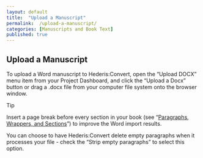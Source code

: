 ```yaml
---
layout: default
title:  "Upload a Manuscript"
permalink:  /upload-a-manuscript/
categories: [Manuscripts and Book Text]
published: true
---
```


<section data-type="chapter" class="hsecchapter" data-hederis-type="hsecchapter" id="upload-a-manuscript" data-pi-attrs="id: upload-a-manuscript" role="doc-chapter" title="Upload a Manuscript"><h1 data-hederis-type="hblkchaptitle" class="hblkchaptitle" id="p8Dcea40d">Upload a Manuscript</h1>
    <p class="hblkp" data-hederis-type="hblkp" id="p8frO0SIO">To upload a Word manuscript to Hederis:Convert, open the &#8220;Upload DOCX&#8221; menu item from your Project Dashboard, and click the &#8220;Upload a Docx&#8221; button or drag a .docx file from your computer file system onto the browser window.</p>
    <aside class="hwprbox box" data-hederis-type="hwprbox" id="p9gfwm7mK" data-type="sidebar"><p class="hblktype" data-hederis-type="hblktype" id="pKsyYuMfr">Tip</p>
    <p class="hblkp" data-hederis-type="hblkp" id="pt3Ekp8sT">Insert a page break before every section in your book (see &#8220;<a href="{% post_url 2019-04-27-13-ParagraphsWrappersandSections %}"><span class="Hyperlink">Paragraphs, Wrappers, and Sections</span></a>&#8221;) to improve the Word import results.</p>
    </aside>
    <p class="hblkp" data-hederis-type="hblkp" id="pzOsRmy0f">You can choose to have Hederis:Convert delete empty paragraphs when it processes your file - check the &#8220;Strip empty paragraphs&#8221; to select this option.</p>
    </section>
    